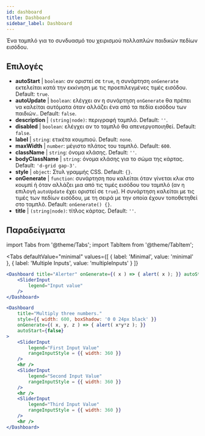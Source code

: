 ```yaml
--- 
id: dashboard 
title: Dashboard
sidebar_label: Dashboard 
---
```


Ένα ταμπλό για το συνδυασμό του χειρισμού πολλαπλών παιδικών πεδίων εισόδου.

## Επιλογές

* __autoStart__ | `boolean`: αν οριστεί σε `true`, η συνάρτηση `onGenerate` εκτελείται κατά την εκκίνηση με τις προεπιλεγμένες τιμές εισόδου. Default: `true`.
* __autoUpdate__ | `boolean`: ελέγχει αν η συνάρτηση `onGenerate` θα πρέπει να καλείται αυτόματα όταν αλλάζει ένα από τα πεδία εισόδου των παιδιών.. Default: `false`.
* __description__ | `(string|node)`: περιγραφή ταμπλό. Default: `''`.
* __disabled__ | `boolean`: ελέγχει αν το ταμπλό θα απενεργοποιηθεί. Default: `false`.
* __label__ | `string`: ετικέτα κουμπιού. Default: `none`.
* __maxWidth__ | `number`: μέγιστο πλάτος του ταμπλό. Default: `600`.
* __className__ | `string`: όνομα κλάσης. Default: `''`.
* __bodyClassName__ | `string`: όνομα κλάσης για το σώμα της κάρτας. Default: `'d-grid gap-3'`.
* __style__ | `object`: Στυλ γραμμής CSS. Default: `{}`.
* __onGenerate__ | `function`: συνάρτηση που καλείται όταν γίνεται κλικ στο κουμπί ή όταν αλλάζει μια από τις τιμές εισόδου του ταμπλό (αν η επιλογή `autoUpdate` έχει οριστεί σε `true`). Η συνάρτηση καλείται με τις τιμές των πεδίων εισόδου, με τη σειρά με την οποία έχουν τοποθετηθεί στο ταμπλό. Default: `onGenerate() {}`.
* __title__ | `(string|node)`: τίτλος κάρτας. Default: `''`.


## Παραδείγματα

import Tabs from '@theme/Tabs';
import TabItem from '@theme/TabItem';

<Tabs
    defaultValue="minimal"
    values={[
        { label: 'Minimal', value: 'minimal' },
        { label: 'Multiple Inputs', value: 'multipleInputs' }
    ]}
>

<TabItem value="minimal"> 

```jsx live
<Dashboard title="Alerter" onGenerate={( x ) => { alert( x ); }} autoStart={false} >
    <SliderInput
        legend="Input value"
    />
</Dashboard>
```

</TabItem>

<TabItem value="multipleInputs" > 

```jsx live
<Dashboard 
    title="Multiply three numbers."
    style={{ width: 600, boxShadow: '0 0 24px black' }}
    onGenerate={( x, y, z ) => { alert( x*y*z ); }} 
    autoStart={false} 
>
    <SliderInput
        legend="First Input Value"
        rangeInputStyle = {{ width: 360 }}
    />
    <hr />
    <SliderInput
        legend="Second Input Value"
        rangeInputStyle = {{ width: 360 }}
    />
    <hr />
    <SliderInput
        legend="Third Input Value"
        rangeInputStyle = {{ width: 360 }}
    />
    <hr />
</Dashboard>
```

</TabItem>

</Tabs>
